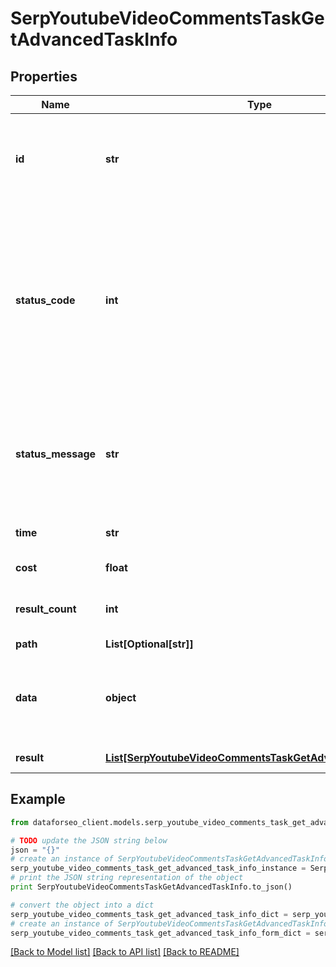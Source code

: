 # SerpYoutubeVideoCommentsTaskGetAdvancedTaskInfo


## Properties

Name | Type | Description | Notes
------------ | ------------- | ------------- | -------------
**id** | **str** | task identifier unique task identifier in our system in the UUID format | [optional] 
**status_code** | **int** | status code of the task generated by DataForSEO, can be within the following range: 10000-60000 you can find the full list of the response codes here | [optional] 
**status_message** | **str** | informational message of the task you can find the full list of general informational messages here | [optional] 
**time** | **str** | execution time, seconds | [optional] 
**cost** | **float** | total tasks cost, USD | [optional] 
**result_count** | **int** | number of elements in the result array | [optional] 
**path** | **List[Optional[str]]** | URL path | [optional] 
**data** | **object** | contains the same parameters that you specified in the POST request | [optional] 
**result** | [**List[SerpYoutubeVideoCommentsTaskGetAdvancedResultInfo]**](SerpYoutubeVideoCommentsTaskGetAdvancedResultInfo.md) | array of results | [optional] 

## Example

```python
from dataforseo_client.models.serp_youtube_video_comments_task_get_advanced_task_info import SerpYoutubeVideoCommentsTaskGetAdvancedTaskInfo

# TODO update the JSON string below
json = "{}"
# create an instance of SerpYoutubeVideoCommentsTaskGetAdvancedTaskInfo from a JSON string
serp_youtube_video_comments_task_get_advanced_task_info_instance = SerpYoutubeVideoCommentsTaskGetAdvancedTaskInfo.from_json(json)
# print the JSON string representation of the object
print SerpYoutubeVideoCommentsTaskGetAdvancedTaskInfo.to_json()

# convert the object into a dict
serp_youtube_video_comments_task_get_advanced_task_info_dict = serp_youtube_video_comments_task_get_advanced_task_info_instance.to_dict()
# create an instance of SerpYoutubeVideoCommentsTaskGetAdvancedTaskInfo from a dict
serp_youtube_video_comments_task_get_advanced_task_info_form_dict = serp_youtube_video_comments_task_get_advanced_task_info.from_dict(serp_youtube_video_comments_task_get_advanced_task_info_dict)
```
[[Back to Model list]](../README.md#documentation-for-models) [[Back to API list]](../README.md#documentation-for-api-endpoints) [[Back to README]](../README.md)


